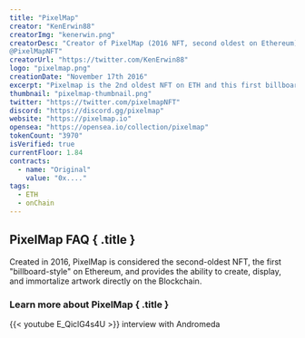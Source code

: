 ```yaml
---
title: "PixelMap"
creator: "KenErwin88"
creatorImg: "kenerwin.png"
creatorDesc: "Creator of PixelMap (2016 NFT, second oldest on Ethereum) & http://devopslibrary.com. Follow at 
@PixelMapNFT"
creatorUrl: "https://twitter.com/KenErwin88"
logo: "pixelmap.png"
creationDate: "November 17th 2016"
excerpt: "Pixelmap is the 2nd oldest NFT on ETH and this first billboard style NFT from 2016"
thumbnail: "pixelmap-thumbnail.png"
twitter: "https://twitter.com/pixelmapNFT"
discord: "https://discord.gg/pixelmap"
website: "https://pixelmap.io"
opensea: "https://opensea.io/collection/pixelmap"
tokenCount: "3970"
isVerified: true
currentFloor: 1.84
contracts: 
  - name: "Original"
    value: "0x...."
tags: 
  - ETH
  - onChain
---
```


## PixelMap FAQ { .title }

Created in 2016, PixelMap is considered the second-oldest NFT, the first "billboard-style" on Ethereum, and provides the ability to create, display, and immortalize artwork directly on the Blockchain.

  
### Learn more about PixelMap { .title } 

{{< youtube E_QiclG4s4U >}}
interview with Andromeda